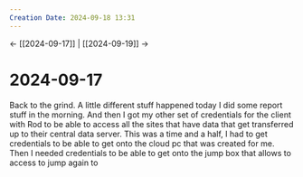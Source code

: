 ```yaml
---
Creation Date: 2024-09-18 13:31
---
```


<- [[2024-09-17]] | [[2024-09-19]]  ->

# 2024-09-17
Back to the grind. A little different stuff happened today I did some report stuff in the morning. And then I got my other set of credentials for the client with Rod to be able to access all the sites that have data that get transferred up to their central data server. This was a time and a half, I had to get credentials to be able to get onto the cloud pc that was created for me. Then I needed credentials to be able to get onto the jump box that allows to access to jump again to 